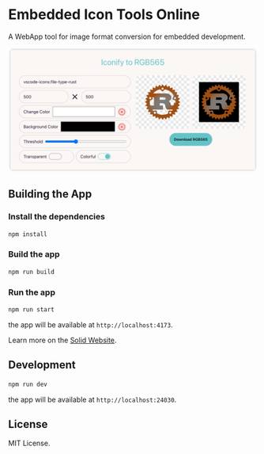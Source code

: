 # Embedded Icon Tools Online

A WebApp tool for image format conversion for embedded development.

![Screenshot](./docs/screenshot.png)

## Building the App

### Install the dependencies

```bash
npm install
```

### Build the app

```bash
npm run build
```

### Run the app

```bash
npm run start
```

the app will be available at `http://localhost:4173`.

Learn more on the [Solid Website](https://solidjs.com).

## Development

```bash
npm run dev
```

the app will be available at `http://localhost:24030`.

## License

MIT License.
